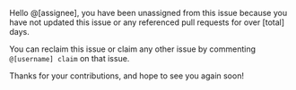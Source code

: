Hello @[assignee], you have been unassigned from this issue because you have not updated this issue or any referenced pull requests for over [total] days.

You can reclaim this issue or claim any other issue by commenting `@[username] claim` on that issue.

Thanks for your contributions, and hope to see you again soon!